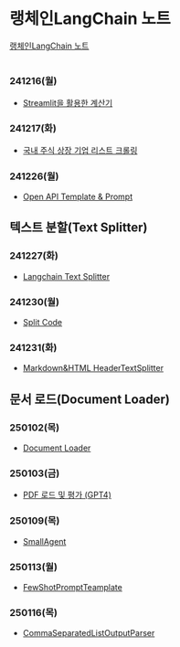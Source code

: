 # 랭체인LangChain 노트

[랭체인LangChain 노트](https://wikidocs.net/book/14314)

#

### 241216(월)
- [Streamlit을 활용한 계산기](https://jeonju-2-test2.streamlit.app/)

### 241217(화)
- [국내 주식 상장 기업 리스트 크롤링](https://github.com/Jangorithm/Bit-Education/tree/main/crawling)

### 241226(월)
- [Open API Template & Prompt](https://github.com/Jangorithm/Bit-Education/tree/main/OpenAPI%20%26Prompt)

## 텍스트 분할(Text Splitter)

### 241227(화)
- [Langchain Text Splitter](https://github.com/Jangorithm/Bit-Education/tree/main/Langchain%20Text%20Splitter)

### 241230(월)
- [Split Code](https://github.com/Jangorithm/Bit-Education/tree/main/Split%20code)

### 241231(화)
- [Markdown&HTML HeaderTextSplitter](https://github.com/Jangorithm/Bit-Education/tree/main/Markdown%26HTML%20HeaderTextSplitter)

## 문서 로드(Document Loader)

### 250102(목)
- [Document Loader](https://github.com/Jangorithm/Bit-Education/tree/main/Document%20Loader)

### 250103(금) 
- [PDF 로드 및 평가 (GPT4)](https://github.com/Jangorithm/Bit-Education/tree/main/PDF%20%EB%A1%9C%EB%93%9C%20%EB%B0%8F%20%ED%8F%89%EA%B0%80%20(GPT4))

### 250109(목)
- [SmallAgent](https://github.com/Jangorithm/LangChain/tree/main/SmallAgent)

### 250113(월)
- [FewShotPromptTeamplate](https://github.com/Jangorithm/LangChain/tree/main/FewShotTemplate)

### 250116(목)
- [CommaSeparatedListOutputParser]()
